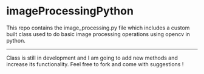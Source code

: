 # imageProcessingPython
This repo contains the image_processing.py file which includes a custom built class used to do basic image processing operations using opencv in python.

-----------

Class is still in development and I am going to add new methods and increase its functionality. Feel free to fork and come with suggestions !
